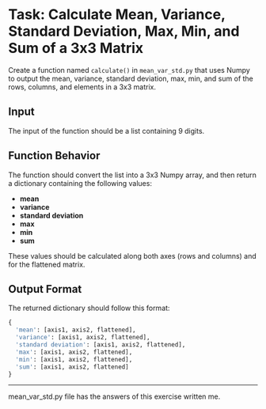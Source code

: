# Task: Calculate Mean, Variance, Standard Deviation, Max, Min, and Sum of a 3x3 Matrix

Create a function named `calculate()` in `mean_var_std.py` that uses Numpy to output the mean, variance, standard deviation, max, min, and sum of the rows, columns, and elements in a 3x3 matrix.

## Input
The input of the function should be a list containing 9 digits.

## Function Behavior
The function should convert the list into a 3x3 Numpy array, and then return a dictionary containing the following values:

- **mean**
- **variance**
- **standard deviation**
- **max**
- **min**
- **sum**

These values should be calculated along both axes (rows and columns) and for the flattened matrix.

## Output Format
The returned dictionary should follow this format:

```python
{
  'mean': [axis1, axis2, flattened],
  'variance': [axis1, axis2, flattened],
  'standard deviation': [axis1, axis2, flattened],
  'max': [axis1, axis2, flattened],
  'min': [axis1, axis2, flattened],
  'sum': [axis1, axis2, flattened]
}
```

---
mean_var_std.py file has the answers of this exercise written me. 

